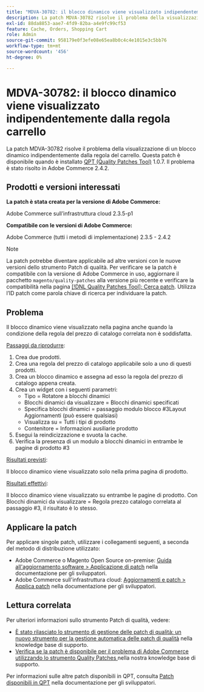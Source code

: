 ```yaml
---
title: "MDVA-30782: il blocco dinamico viene visualizzato indipendentemente dalla regola del carrello"
description: La patch MDVA-30782 risolve il problema della visualizzazione di un blocco dinamico indipendentemente dalla regola del carrello. Questa patch è disponibile quando è installato [Quality Patches Tool (QPT)](/help/announcements/adobe-commerce-announcements/magento-quality-patches-released-new-tool-to-self-serve-quality-patches.md) 1.0.7. Il problema è stato risolto in Adobe Commerce 2.4.2.
exl-id: 88da8853-aae7-4fd9-82ba-a4e9fc99cf53
feature: Cache, Orders, Shopping Cart
role: Admin
source-git-commit: 958179e0f3efe08e65ea8b0c4c4e1015e3c5bb76
workflow-type: tm+mt
source-wordcount: '456'
ht-degree: 0%

---
```


# MDVA-30782: il blocco dinamico viene visualizzato indipendentemente dalla regola carrello

La patch MDVA-30782 risolve il problema della visualizzazione di un blocco dinamico indipendentemente dalla regola del carrello. Questa patch è disponibile quando è installato [QPT (Quality Patches Tool)](/help/announcements/adobe-commerce-announcements/magento-quality-patches-released-new-tool-to-self-serve-quality-patches.md) 1.0.7. Il problema è stato risolto in Adobe Commerce 2.4.2.

## Prodotti e versioni interessati

**La patch è stata creata per la versione di Adobe Commerce:**

Adobe Commerce sull’infrastruttura cloud 2.3.5-p1

**Compatibile con le versioni di Adobe Commerce:**

Adobe Commerce (tutti i metodi di implementazione) 2.3.5 - 2.4.2

>[!NOTE]
>
>La patch potrebbe diventare applicabile ad altre versioni con le nuove versioni dello strumento Patch di qualità. Per verificare se la patch è compatibile con la versione di Adobe Commerce in uso, aggiornare il pacchetto `magento/quality-patches` alla versione più recente e verificare la compatibilità nella pagina [[!DNL Quality Patches Tool]: Cerca patch](https://devdocs.magento.com/quality-patches/tool.html#patch-grid). Utilizza l’ID patch come parola chiave di ricerca per individuare la patch.

## Problema

Il blocco dinamico viene visualizzato nella pagina anche quando la condizione della regola del prezzo di catalogo correlata non è soddisfatta.

<u>Passaggi da riprodurre</u>:

1. Crea due prodotti.
1. Crea una regola del prezzo di catalogo applicabile solo a uno di questi prodotti.
1. Crea un blocco dinamico e assegna ad esso la regola del prezzo di catalogo appena creata.
1. Crea un widget con i seguenti parametri:
   * Tipo = Rotatore a blocchi dinamici
   * Blocchi dinamici da visualizzare = Blocchi dinamici specificati
   * Specifica blocchi dinamici = passaggio modulo blocco \#3Layout Aggiornamenti (può essere qualsiasi)
   * Visualizza su = Tutti i tipi di prodotto
   * Contenitore = Informazioni ausiliarie prodotto
1. Esegui la reindicizzazione e svuota la cache.
1. Verifica la presenza di un modulo a blocchi dinamici in entrambe le pagine di prodotto \#3

<u>Risultati previsti</u>:

Il blocco dinamico viene visualizzato solo nella prima pagina di prodotto.

<u>Risultati effettivi</u>:

Il blocco dinamico viene visualizzato su entrambe le pagine di prodotto. Con Blocchi dinamici da visualizzare = Regola prezzo catalogo correlata al passaggio \#3, il risultato è lo stesso.

## Applicare la patch

Per applicare singole patch, utilizzare i collegamenti seguenti, a seconda del metodo di distribuzione utilizzato:

* Adobe Commerce o Magento Open Source on-premise: [Guida all&#39;aggiornamento software > Applicazione di patch](https://devdocs.magento.com/guides/v2.4/comp-mgr/patching/mqp.html) nella documentazione per gli sviluppatori.
* Adobe Commerce sull&#39;infrastruttura cloud: [Aggiornamenti e patch > Applica patch](https://devdocs.magento.com/cloud/project/project-patch.html) nella documentazione per gli sviluppatori.

## Lettura correlata

Per ulteriori informazioni sullo strumento Patch di qualità, vedere:

* [È stato rilasciato lo strumento di gestione delle patch di qualità: un nuovo strumento per la gestione automatica delle patch di qualità](/help/announcements/adobe-commerce-announcements/magento-quality-patches-released-new-tool-to-self-serve-quality-patches.md) nella knowledge base di supporto.
* [Verifica se la patch è disponibile per il problema di Adobe Commerce utilizzando lo strumento Quality Patches ](/help/support-tools/patches-available-in-qpt-tool/check-patch-for-magento-issue-with-magento-quality-patches.md) nella nostra knowledge base di supporto.

Per informazioni sulle altre patch disponibili in QPT, consulta [Patch disponibili in QPT](https://devdocs.magento.com/quality-patches/tool.html#patch-grid) nella documentazione per gli sviluppatori.
